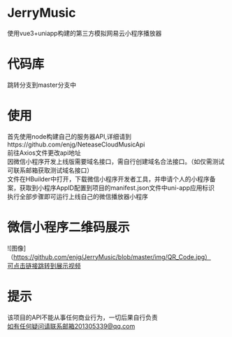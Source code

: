 # JerryMusic
使用vue3+uniapp构建的第三方模拟网易云小程序播放器

# 代码库
跳转分支到master分支中

# 使用
首先使用node构建自己的服务器API,详细请到https://github.com/enjg/NeteaseCloudMusicApi<br>
前往Axios文件更改api地址<br>
因微信小程序开发上线版需要域名接口，需自行创建域名合法接口。（如仅需测试可联系邮箱获取测试域名接口）<br>
文件在HBuilder中打开，下载微信小程序开发者工具，并申请个人的小程序备案，获取到小程序AppID配置到项目的manifest.json文件中uni-app应用标识<br>
执行全部步骤即可运行上线自己的微信播放器小程序
# 微信小程序二维码展示
![图像]（https://github.com/enjg/JerryMusic/blob/master/img/QR_Code.jpg）<br>
<a href="https://www.bilibili.com/video/BV1sC411x7TF/?spm_id_from=333.999.0.0&vd_source=37cf08c61a51e4962c7a59df2330689c">可点击链接跳转到展示视频</a>

# 提示
该项目的API不能从事任何商业行为，一切后果自行负责<br>
如有任何疑问请联系邮箱201305339@qq.com
